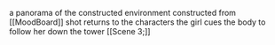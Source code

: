 a panorama of the constructed environment constructed from [[MoodBoard]]
shot returns to the characters
the girl cues the body to follow her down the tower
[[Scene 3;]]

